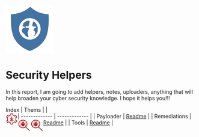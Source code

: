 ![Alt text](Earth-Shield.png?raw=true "Logo")
# Security Helpers

In this report, I am going to add helpers, notes, uploaders, anything that will help broaden your cyber security knowledge. I hope it helps you!!!

Index
| Thems |  |  
| ------------- | ------------- | 
| Payloader  | [Readme](PayLoaders/README.md)    <a href="url"><img src="https://github.com/jeffrycascate/Security-Helpers/blob/main/PayLoaders/PayLoader.png" align="left" height="32" idth="34" ></a> |
| Remediations  | [Readme](Remediations/README.md) <a href="url"><img src="https://github.com/jeffrycascate/Security-Helpers/blob/main/Remediations/Remediation.png" align="left" height="32" width="34" ></a> |
| Tools  | [Readme](Remediations/README.md) <a href="url"><img src="https://github.com/jeffrycascate/Security-Helpers/blob/main/Remediations/Remediation.png" align="left" height="32" width="34" ></a> |
